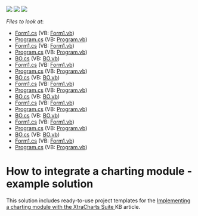 <!-- default badges list -->
![](https://img.shields.io/endpoint?url=https://codecentral.devexpress.com/api/v1/VersionRange/128575058/13.1.4%2B)
[![](https://img.shields.io/badge/Open_in_DevExpress_Support_Center-FF7200?style=flat-square&logo=DevExpress&logoColor=white)](https://supportcenter.devexpress.com/ticket/details/E4636)
[![](https://img.shields.io/badge/📖_How_to_use_DevExpress_Examples-e9f6fc?style=flat-square)](https://docs.devexpress.com/GeneralInformation/403183)
<!-- default badges end -->
<!-- default file list -->
*Files to look at*:

* [Form1.cs](./CS/InventoryChart_1/Form1.cs) (VB: [Form1.vb](./VB/InventoryChart_1/Form1.vb))
* [Program.cs](./CS/InventoryChart_1/Program.cs) (VB: [Program.vb](./VB/InventoryChart_1/Program.vb))
* [Form1.cs](./CS/InventoryChart_2/Form1.cs) (VB: [Form1.vb](./VB/InventoryChart_2/Form1.vb))
* [Program.cs](./CS/InventoryChart_2/Program.cs) (VB: [Program.vb](./VB/InventoryChart_2/Program.vb))
* [BO.cs](./CS/InventoryChart_3/BO.cs) (VB: [BO.vb](./VB/InventoryChart_3/BO.vb))
* [Form1.cs](./CS/InventoryChart_3/Form1.cs) (VB: [Form1.vb](./VB/InventoryChart_3/Form1.vb))
* [Program.cs](./CS/InventoryChart_3/Program.cs) (VB: [Program.vb](./VB/InventoryChart_3/Program.vb))
* [BO.cs](./CS/InventoryChart_4/BO.cs) (VB: [BO.vb](./VB/InventoryChart_4/BO.vb))
* [Form1.cs](./CS/InventoryChart_4/Form1.cs) (VB: [Form1.vb](./VB/InventoryChart_4/Form1.vb))
* [Program.cs](./CS/InventoryChart_4/Program.cs) (VB: [Program.vb](./VB/InventoryChart_4/Program.vb))
* [BO.cs](./CS/InventoryChart_5/BO.cs) (VB: [BO.vb](./VB/InventoryChart_5/BO.vb))
* [Form1.cs](./CS/InventoryChart_5/Form1.cs) (VB: [Form1.vb](./VB/InventoryChart_5/Form1.vb))
* [Program.cs](./CS/InventoryChart_5/Program.cs) (VB: [Program.vb](./VB/InventoryChart_5/Program.vb))
* [BO.cs](./CS/InventoryChart_6/BO.cs) (VB: [BO.vb](./VB/InventoryChart_6/BO.vb))
* [Form1.cs](./CS/InventoryChart_6/Form1.cs) (VB: [Form1.vb](./VB/InventoryChart_6/Form1.vb))
* [Program.cs](./CS/InventoryChart_6/Program.cs) (VB: [Program.vb](./VB/InventoryChart_6/Program.vb))
* [BO.cs](./CS/InventoryChart_7/BO.cs) (VB: [BO.vb](./VB/InventoryChart_7/BO.vb))
* [Form1.cs](./CS/InventoryChart_7/Form1.cs) (VB: [Form1.vb](./VB/InventoryChart_7/Form1.vb))
* [Program.cs](./CS/InventoryChart_7/Program.cs) (VB: [Program.vb](./VB/InventoryChart_7/Program.vb))
<!-- default file list end -->
# How to integrate a charting module - example solution


<p>This solution includes ready-to-use project templates for the <a href="https://www.devexpress.com/Support/Center/p/KA18738">Implementing a charting module with the XtraCharts Suite</a><u> </u>KB article.</p>

<br/>


